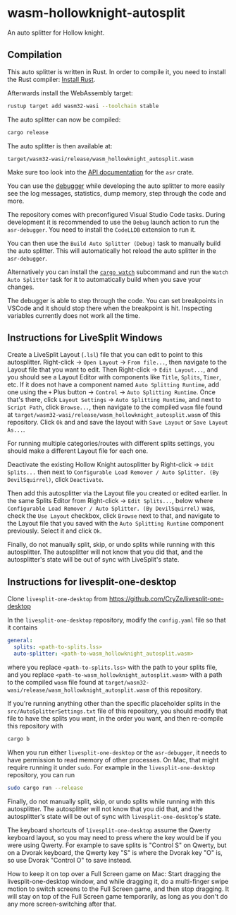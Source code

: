 # wasm-hollowknight-autosplit

An auto splitter for Hollow knight.

## Compilation

This auto splitter is written in Rust. In order to compile it, you need to
install the Rust compiler: [Install Rust](https://www.rust-lang.org/tools/install).

Afterwards install the WebAssembly target:
```sh
rustup target add wasm32-wasi --toolchain stable
```

The auto splitter can now be compiled:
```sh
cargo release
```

The auto splitter is then available at:
```
target/wasm32-wasi/release/wasm_hollowknight_autosplit.wasm
```

Make sure too look into the [API documentation](https://livesplit.org/asr/asr/) for the `asr` crate.

You can use the [debugger](https://github.com/LiveSplit/asr-debugger) while
developing the auto splitter to more easily see the log messages, statistics,
dump memory, step through the code and more.

The repository comes with preconfigured Visual Studio Code tasks. During
development it is recommended to use the `Debug` launch action to run the
`asr-debugger`. You need to install the `CodeLLDB` extension to run it.

You can then use the `Build Auto Splitter (Debug)` task to manually build the
auto splitter. This will automatically hot reload the auto splitter in the
`asr-debugger`.

Alternatively you can install the [`cargo
watch`](https://github.com/watchexec/cargo-watch?tab=readme-ov-file#install)
subcommand and run the `Watch Auto Splitter` task for it to automatically build
when you save your changes.

The debugger is able to step through the code. You can set breakpoints in VSCode
and it should stop there when the breakpoint is hit. Inspecting variables
currently does not work all the time.

## Instructions for LiveSplit Windows

Create a LiveSplit Layout (`.lsl`) file that you can edit
to point to this autosplitter.
Right-click -> `Open Layout` -> `From file...`,
then navigate to the Layout file that you want to edit.
Then Right-click -> `Edit Layout...`,
and you should see a Layout Editor with components like
`Title`, `Splits`, `Timer`, etc.
If it does not have a component named `Auto Splitting Runtime`,
add one using the `+` Plus button -> `Control` -> `Auto Splitting Runtime`.
Once that's there, click `Layout Settings` -> `Auto Splitting Runtime`,
and next to `Script Path`, click `Browse...`,
then navigate to the compiled `wasm` file found at
`target/wasm32-wasi/release/wasm_hollowknight_autosplit.wasm`
of this repository.
Click `Ok` and and save the layout with `Save Layout` or `Save Layout As...`.

For running multiple categories/routes with different splits settings,
you should make a different Layout file for each one.

Deactivate the existing Hollow Knight autosplitter by Right-click -> `Edit Splits...`
then next to `Configurable Load Remover / Auto Splitter. (By DevilSquirrel)`,
click `Deactivate`.

Then add this autosplitter via the Layout file you created or edited earlier.
In the same Splits Editor from Right-click -> `Edit Splits...`,
below where `Configurable Load Remover / Auto Splitter. (By DevilSquirrel)` was,
check the `Use Layout` checkbox, click `Browse` next to that,
and navigate to the Layout file that you saved with the `Auto Splitting Runtime`
component previously.
Select it and click `Ok`.

Finally, do not manually split, skip, or undo splits while running with this autosplitter.
The autosplitter will not know that you did that, and the autosplitter's state will be out of sync with LiveSplit's state.

## Instructions for livesplit-one-desktop

Clone `livesplit-one-desktop` from https://github.com/CryZe/livesplit-one-desktop

In the `livesplit-one-desktop` repository, modify the `config.yaml` file so that it contains
```yaml
general:
  splits: <path-to-splits.lss>
  auto-splitter: <path-to-wasm_hollowknight_autosplit.wasm>
```
where you replace `<path-to-splits.lss>` with the path to your splits file, and you replace `<path-to-wasm_hollowknight_autosplit.wasm>` with a path to the compiled `wasm` file found at `target/wasm32-wasi/release/wasm_hollowknight_autosplit.wasm` of this repository.

If you're running anything other than the specific placeholder splits in the `src/AutoSplitterSettings.txt` file of this repository, you should modify that file to have the splits you want, in the order you want, and then re-compile this repository with
```sh
cargo b
```

When you run either `livesplit-one-desktop` or the `asr-debugger`, it needs to have permission to read memory of other processes.
On Mac, that might require running it under `sudo`.
For example in the `livesplit-one-desktop` repository, you can run
```sh
sudo cargo run --release
```

Finally, do not manually split, skip, or undo splits while running with this autosplitter.
The autosplitter will not know that you did that, and the autosplitter's state will be out of sync with `livesplit-one-desktop`'s state.

The keyboard shortcuts of `livesplit-one-desktop` assume the Qwerty keyboard layout,
so you may need to press where the key would be if you were using Qwerty.
For example to save splits is "Control S" on Qwerty, but on a Dvorak keyboard,
the Qwerty key "S" is where the Dvorak key "O" is, so use Dvorak "Control O" to save instead.

How to keep it on top over a Full Screen game on Mac:
Start dragging the livesplit-one-desktop window,
and while dragging it, do a multi-finger swipe motion
to switch screens to the Full Screen game,
and then stop dragging.
It will stay on top of the Full Screen game temporarily,
as long as you don't do any more screen-switching after
that.
